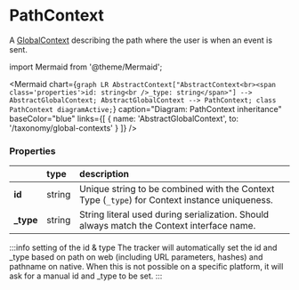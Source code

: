# PathContext

A [GlobalContext](/taxonomy/reference/global-contexts/overview.md) describing the path where the user is when an event is sent.

import Mermaid from '@theme/Mermaid';

<Mermaid chart={`
	graph LR
	    AbstractContext["AbstractContext<br><span class='properties'>id: string<br />_type: string</span>"] --> AbstractGlobalContext;
        AbstractGlobalContext --> PathContext;
    class PathContext diagramActive;
`} 
  caption="Diagram: PathContext inheritance" 
  baseColor="blue" 
  links={[
        { name: 'AbstractGlobalContext', to: '/taxonomy/global-contexts' }
]}
/>

### Properties
|           | type        | description
| :--       | :--         | :--
| **id**    | string      | Unique string to be combined with the Context Type (`_type`) for Context instance uniqueness.
| **_type** | string      | String literal used during serialization. Should always match the Context interface name.          

:::info setting of the id & type
The tracker will automatically set the id and _type based on path on web (including URL parameters, hashes) and pathname on native. When this is not possible on a specific platform, it will ask for a manual id and _type to be set.
:::